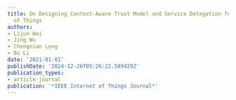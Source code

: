 ```yaml
---
title: On Designing Context-Aware Trust Model and Service Delegation for Social Internet
  of Things
authors:
- Lijun Wei
- Jing Wu
- Chengnian Long
- Bo Li
date: '2021-01-01'
publishDate: '2024-12-26T05:26:22.589429Z'
publication_types:
- article-journal
publication: '*IEEE Internet of Things Journal*'
---
```

